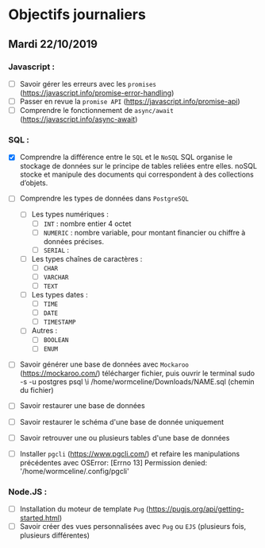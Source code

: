 # Objectifs journaliers

## Mardi 22/10/2019

### Javascript :

- [ ] Savoir gérer les erreurs avec les `promises` (https://javascript.info/promise-error-handling)
- [ ] Passer en revue la `promise API` (https://javascript.info/promise-api)
- [ ] Comprendre le fonctionnement de `async/await` (https://javascript.info/async-await)

### SQL :

- [x] Comprendre la différence entre le `SQL` et le `NoSQL`
      SQL organise le stockage de données sur le principe de tables reliées entre elles.
      noSQL stocke et manipule des documents qui correspondent à des collections d’objets.
- [ ] Comprendre les types de données dans `PostgreSQL`

  - [ ] Les types numériques :
    - [ ] `INT` : nombre entier 4 octet
    - [ ] `NUMERIC` : nombre variable, pour montant financier ou chiffre à données précises.
    - [ ] `SERIAL` :
  - [ ] Les types chaînes de caractères :
    - [ ] `CHAR`
    - [ ] `VARCHAR`
    - [ ] `TEXT`
  - [ ] Les types dates :
    - [ ] `TIME`
    - [ ] `DATE`
    - [ ] `TIMESTAMP`
  - [ ] Autres :
    - [ ] `BOOLEAN`
    - [ ] `ENUM`

- [ ] Savoir générer une base de données avec `Mockaroo` (https://mockaroo.com/)
      télécharger fichier, puis ouvrir le terminal
      sudo -s -u postgres
      psql
      \i /home/wormceline/Downloads/NAME.sql (chemin du fichier)
- [ ] Savoir restaurer une base de données
- [ ] Savoir restaurer le schéma d'une base de donnée uniquement
- [ ] Savoir retrouver une ou plusieurs tables d'une base de données
- [ ] Installer `pgcli` (https://www.pgcli.com/) et refaire les manipulations précédentes avec
      OSError: [Errno 13] Permission denied: '/home/wormceline/.config/pgcli'

### Node.JS :

- [ ] Installation du moteur de template `Pug` (https://pugjs.org/api/getting-started.html)
- [ ] Savoir créer des vues personnalisées avec `Pug` ou `EJS` (plusieurs fois, plusieurs différentes)
